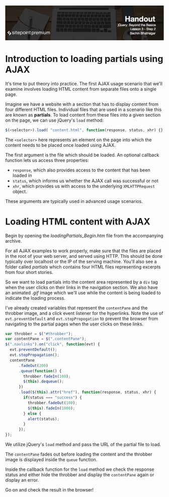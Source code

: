 ![](jQuery_Beyond_the_Basics_handouts/headers/Sachin_Lesson_3.2.jpg)
# Introduction to loading partials using AJAX

It's time to put theory into practice. The first AJAX usage scenario that we'll examine involves loading HTML content from separate files onto a single page.

Imagine we have a website with a section that has to display content from four different HTML files. Individual files that are used in a scenario like this are known as **partials**. To load content from these files into a given section on the page, we can use jQuery's `load` method:

```js
$(<selector>).load( "content.html", function(response, status, xhr) {} );
```

The `<selector>` here represents an element on the page into which the content needs to be placed once loaded using AJAX.

The first argument is the file which should be loaded. An optional callback function lets us access three properties:

* `response`, which also provides access to the content that has been loaded in
* `status`, which informs us whether the AJAX call was successful or not
* `xhr`, which provides us with access to the underlying `XMLHTTPRequest` object.

These arguments are typically used in advanced usage scenarios.

# Loading HTML content with AJAX

Begin by opening the *loadingPartials_Begin.htm* file from the accompanying archive.

For all AJAX examples to work properly, make sure that the files are placed in the root of your web server, and served using HTTP. This should be done typically over localhost or the IP of the serving machine. You'll also see a folder called *partials* which contains four HTML files representing excerpts from four short stories.

So we want to load partials into the content area represented by a `div` tag when the user clicks on their links in the navigation section. We also have an animated *.gif* image which we'll use while the content is being loaded to indicate the loading process.

I've already created variables that represent the `contentPane` and the throbber image, and a click event listener for the hyperlinks. Note the use of `evt.preventDefault` and `evt.stopPropogation` to prevent the browser from navigating to the partial pages when the user clicks on these links.

```js
var throbber = $("#throbber");
var contentPane = $(".contentPane");
$(".navlinks").on("click", function(evt) {
  evt.preventDefault();
  evt.stopPropagation();
  contentPane
      .fadeOut(200)
      .queue(function() {
        throbber.fadeIn(100);
        $(this).dequeue();
      })
      .load($(this).attr("href"), function(response, status, xhr) {
        if(status === "success") {
          throbber.fadeOut(100);
          $(this).fadeIn(1000);
        } else {
          alert(status);
        }
      });
});
```

We utilize jQuery's `load` method and pass the URL of the partial file to load.

The `contentPane` fades out before loading the content and the throbber image is displayed inside the `queue` function.

Inside the callback function for the `load` method we check the response status and either hide the throbber and display the `contentPane` again or display an error.

Go on and check the result in the browser!